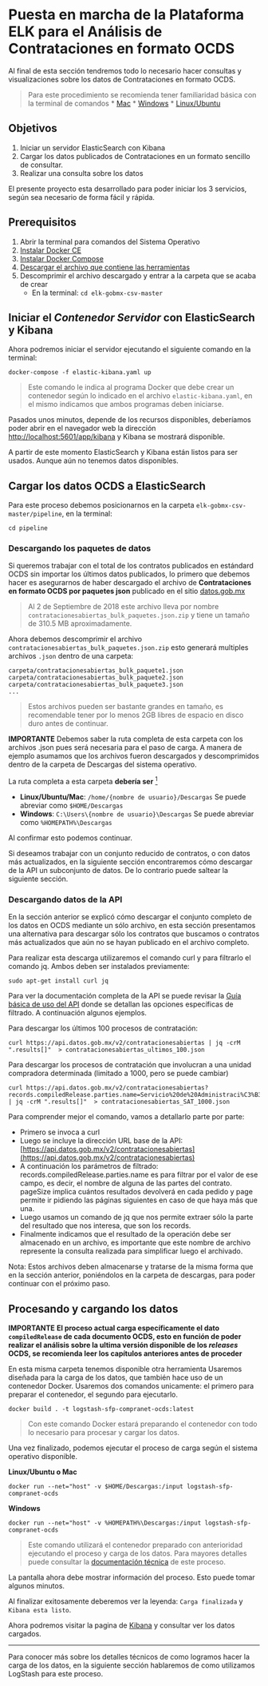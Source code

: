# Puesta en marcha de la Plataforma ELK para el Análisis de Contrataciones en formato OCDS

Al final de esta sección tendremos todo lo necesario hacer consultas y visualizaciones sobre los datos de Contrataciones en formato OCDS.

> Para este procedimiento se recomienda tener familiaridad básica con la terminal de comandos
    * [Mac](https://www.soydemac.com/abrir-terminal-mac/)
    * [Windows](https://www.wikihow.com/Open-the-Command-Prompt-in-Windows)
    * [Linux/Ubuntu](https://elblogdeliher.com/como-moverse-por-los-directorios-en-la-terminal-de-ubuntu/)

## Objetivos

1. Iniciar un servidor ElasticSearch con Kibana
1. Cargar los datos publicados de Contrataciones en un formato sencillo de consultar.
1. Realizar una consulta sobre los datos

El presente proyecto esta desarrollado para poder iniciar los 3 servicios, según sea necesario de forma fácil y rápida.


## Prerequisitos

1. Abrir la terminal para comandos del Sistema Operativo
1. [Instalar Docker CE](https://docs.docker.com/install/)
1. [Instalar Docker Compose](https://docs.docker.com/compose/install/)
1. [Descargar el archivo que contiene las
   herramientas](https://github.com/ProjectPODER/elk-gobmx-csv/archive/master.zip)
1. Descomprimir el archivo descargado y entrar a la carpeta que se acaba de crear
    * En la terminal: `cd elk-gobmx-csv-master`

## Iniciar el *Contenedor Servidor* con ElasticSearch y Kibana

Ahora podremos iniciar el servidor ejecutando el siguiente comando en la terminal:
```
docker-compose -f elastic-kibana.yaml up
```
> Este comando le indica al programa Docker que debe crear un contenedor según lo indicado en el archivo
> `elastic-kibana.yaml`, en el mismo indicamos que ambos programas deben iniciarse.

Pasados unos minutos, depende de los recursos disponibles, deberíamos poder abrir en el navegador web la dirección
[http://localhost:5601/app/kibana](http://localhost:5601/app/kibana) y Kibana se mostrará disponible. 

A partir de este momento ElasticSearch y Kibana están listos para ser usados. Aunque aún no tenemos datos disponibles.

## Cargar los datos OCDS a ElasticSearch

Para este proceso debemos posicionarnos en la carpeta `elk-gobmx-csv-master/pipeline`, en la
terminal:
```
cd pipeline
```

### Descargando los paquetes de datos

Si queremos trabajar con el total de los contratos publicados en estándard OCDS sin importar los últimos datos publicados, lo primero que debemos hacer es asegurarnos de haber descargado el archivo de **Contrataciones en formato OCDS por
paquetes json** publicado en el sitio
[datos.gob.mx](https://datos.gob.mx/busca/dataset/concentrado-de-contrataciones-abiertas-de-la-apf/resource/ed1ec7e5-61ae-4d00-8adc-67c77844e75c)
> Al 2 de Septiembre de 2018 este archivo lleva por nombre `contratacionesabiertas_bulk_paquetes.json.zip` y tiene un
tamaño de 310.5 MB aproximadamente.

Ahora debemos descomprimir el archivo `contratacionesabiertas_bulk_paquetes.json.zip` esto generará multiples archivos
`.json` dentro de una carpeta:
```
carpeta/contratacionesabiertas_bulk_paquete1.json carpeta/contratacionesabiertas_bulk_paquete2.json
carpeta/contratacionesabiertas_bulk_paquete3.json
...
```
> Estos archivos pueden ser bastante grandes en tamaño, es recomendable tener por lo menos 2GB libres de espacio en
> disco duro antes de continuar.

**IMPORTANTE** Debemos saber la ruta completa de esta carpeta con los archivos .json pues será necesaria para el paso de
carga. A manera de ejemplo asumamos que los archivos fueron descargados y descomprimidos dentro de la carpeta de
Descargas del sistema operativo.

La ruta completa a esta carpeta **debería ser**
[<sup>1</sup>](https://en.wikipedia.org/wiki/Home_directory#Default_home_directory_per_operating_system)
* **Linux/Ubuntu/Mac**: `/home/{nombre de usuario}/Descargas` Se puede abreviar como `$HOME/Descargas`
* **Windows**: `C:\Users\{nombre de usuario}\Descargas` Se puede abreviar como `%HOMEPATH%\Descargas`

Al confirmar esto podemos continuar.

Si deseamos trabajar con un conjunto reducido de contratos, o con datos más actualizados, en la siguiente sección encontraremos cómo descargar de la API un subconjunto de datos. De lo contrario puede saltear la siguiente sección.

### Descargando datos de la API
En la sección anterior se explicó cómo descargar el conjunto completo de los datos en OCDS mediante un sólo archivo, en esta sección presentamos una alternativa para descargar sólo los contratos que buscamos o contratos más actualizados que aún no se hayan publicado en el archivo completo.

Para realizar esta descarga utilizaremos el comando curl y para filtrarlo el comando jq. Ambos deben ser instalados previamente:
```
sudo apt-get install curl jq
```

Para ver la documentación completa de la API se puede revisar la [Guía básica de uso del API](http://transparenciapresupuestaria.gob.mx/work/models/PTP/programas/OpenDataDay/Resultados/Guia%20_uso_API_contrataciones%20_abiertas.pdf) donde se detallan las opciones específicas de filtrado. A continuación algunos ejemplos.

Para descargar los últimos 100 procesos de contratación:
```
curl https://api.datos.gob.mx/v2/contratacionesabiertas | jq -crM ".results[]"  > contratacionesabiertas_ultimos_100.json
```

Para descargar los procesos de contratación que involucran a una unidad compradora determinada (limitado a 1000, pero se puede cambiar)
```
curl https://api.datos.gob.mx/v2/contratacionesabiertas?records.compiledRelease.parties.name=Servicio%20de%20Administraci%C3%B3n%20Tributaria&pageSize=1000&page=1 | jq -crM ".results[]"  > contratacionesabiertas_SAT_1000.json
```

Para comprender mejor el comando, vamos a detallarlo parte por parte:
* Primero se invoca a curl
* Luego se incluye la dirección URL base de la API: [https://api.datos.gob.mx/v2/contratacionesabiertas](https://api.datos.gob.mx/v2/contratacionesabiertas)
* A continuación los parámetros de filtrado: records.compiledRelease.parties.name es para filtrar por el valor de ese campo, es decir, el nombre de alguna de las partes del contrato. pageSize implica cuántos resultados devolverá en cada pedido y page permite ir pidiendo las páginas siguientes en caso de que haya más que una.
* Luego usamos un comando de jq que nos permite extraer sólo la parte del resultado que nos interesa, que son los records.
* Finalmente indicamos que el resultado de la operación debe ser almacenado en un archivo, es importante que este nombre de archivo represente la consulta realizada para simplificar luego el archivado.

Nota: Estos archivos deben almacenarse y tratarse de la misma forma que en la sección anterior, poniéndolos en la carpeta de descargas, para poder continuar con el próximo paso.

## Procesando y cargando los datos

**IMPORTANTE** **El proceso actual carga específicamente el dato `compiledRelease` de cada documento OCDS, esto en
función de poder realizar el análisis sobre la ultima versión disponible de los *releases* OCDS, se recomienda leer los
capítulos anteriores antes de proceder**

En esta misma carpeta tenemos disponible otra herramienta Usaremos diseñada para la carga de los datos, que
también hace uso de un contenedor Docker. Usaremos dos comandos unicamente: el primero para preparar el contenedor, el
segundo para ejecutarlo.

```
docker build . -t logstash-sfp-compranet-ocds:latest
```
> Con este comando Docker estará preparando el contenedor con todo lo necesario para procesar y cargar los datos.

Una vez finalizado, podemos ejecutar el proceso de carga según el sistema operativo disponible.

**Linux/Ubuntu o Mac**
```
docker run --net="host" -v $HOME/Descargas:/input logstash-sfp-compranet-ocds
```
**Windows**
```
docker run --net="host" -v %HOMEPATH%\Descargas:/input logstash-sfp-compranet-ocds
```
> Este comando utilizará el contenedor preparado con anterioridad ejecutando el proceso y carga de los datos. Para
> mayores detalles puede consultar la [documentación técnica](https://github.com/ProjectPODER/ManualKibanaOCDS/tree/master/pipeline) de este
> proceso.

La pantalla ahora debe mostrar información del proceso. Esto puede tomar algunos minutos.

Al finalizar exitosamente deberemos ver la leyenda: `Carga finalizada` y `Kibana esta listo`.

Ahora podremos visitar la pagina de [Kibana](http://localhost:5601/app/kibana) y consultar ver los datos cargados.

---

Para conocer más sobre los detalles técnicos de como logramos hacer la carga de los datos, en la siguiente sección
hablaremos de como utilizamos LogStash para este proceso.

